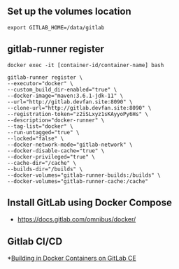 ## Set up the volumes location
```
export GITLAB_HOME=/data/gitlab
```

## gitlab-runner register
```
docker exec -it [container-id/container-name] bash
```

```
gitlab-runner register \
--executor="docker" \
--custom_build_dir-enabled="true" \
--docker-image="maven:3.6.1-jdk-11" \
--url="http://gitlab.devfan.site:8090" \
--clone-url="http://gitlab.devfan.site:8090" \
--registration-token="z2iSLxyz1sKAyyoPy6Hs" \
--description="docker-runner" \
--tag-list="docker" \
--run-untagged="true" \
--locked="false" \
--docker-network-mode="gitlab-network" \
--docker-disable-cache="true" \
--docker-privileged="true" \
--cache-dir="/cache" \
--builds-dir="/builds" \
--docker-volumes="gitlab-runner-builds:/builds" \
--docker-volumes="gitlab-runner-cache:/cache"
```

## Install GitLab using Docker Compose
* https://docs.gitlab.com/omnibus/docker/


## Gitlab CI/CD
*[Building in Docker Containers on GitLab CE](https://www.ivankrizsan.se/2019/06/17/building-in-docker-containers-on-gitlab-ce/)
